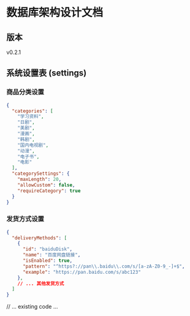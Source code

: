 # 数据库架构设计文档

## 版本
v0.2.1

## 系统设置表 (settings)

### 商品分类设置
```json
{
  "categories": [
    "学习资料",
    "日剧",
    "美剧",
    "漫画",
    "韩剧",
    "国内电视剧",
    "动漫",
    "电子书",
    "电影"
  ],
  "categorySettings": {
    "maxLength": 20,
    "allowCustom": false,
    "requireCategory": true
  }
}
```

### 发货方式设置
```json
{
  "deliveryMethods": [
    {
      "id": "baiduDisk",
      "name": "百度网盘链接",
      "isEnabled": true,
      "pattern": "^https?://pan\\.baidu\\.com/s/[a-zA-Z0-9_-]+$",
      "example": "https://pan.baidu.com/s/abc123"
    },
    // ... 其他发货方式
  ]
}
```

// ... existing code ... 